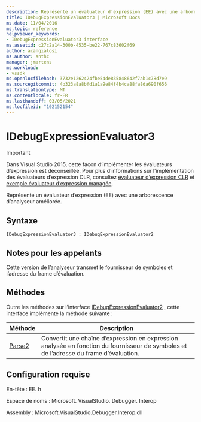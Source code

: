 ```yaml
---
description: Représente un évaluateur d’expression (EE) avec une arborescence d’analyseur améliorée.
title: IDebugExpressionEvaluator3 | Microsoft Docs
ms.date: 11/04/2016
ms.topic: reference
helpviewer_keywords:
- IDebugExpressionEvaluator3 interface
ms.assetid: c27c2a14-300b-4535-be22-767c83602f69
author: acangialosi
ms.author: anthc
manager: jmartens
ms.workload:
- vssdk
ms.openlocfilehash: 3732e1262424fbe54de835848642f7ab1c78d7e9
ms.sourcegitcommit: 4b323a8a8bfd1a1a9e84f4b4ca88fa8da690f656
ms.translationtype: MT
ms.contentlocale: fr-FR
ms.lasthandoff: 03/05/2021
ms.locfileid: "102152154"
---
```

# <a name="idebugexpressionevaluator3"></a>IDebugExpressionEvaluator3
> [!IMPORTANT]
> Dans Visual Studio 2015, cette façon d’implémenter les évaluateurs d’expression est déconseillée. Pour plus d’informations sur l’implémentation des évaluateurs d’expression CLR, consultez [évaluateur d’expression CLR](https://github.com/Microsoft/ConcordExtensibilitySamples/wiki/CLR-Expression-Evaluators) et [exemple évaluateur d’expression managée](https://github.com/Microsoft/ConcordExtensibilitySamples/wiki/Managed-Expression-Evaluator-Sample).

 Représente un évaluateur d’expression (EE) avec une arborescence d’analyseur améliorée.

## <a name="syntax"></a>Syntaxe

```
IDebugExpressionEvaluator3 : IDebugExpressionEvaluator2
```

## <a name="notes-for-callers"></a>Notes pour les appelants
 Cette version de l’analyseur transmet le fournisseur de symboles et l’adresse du frame d’évaluation.

## <a name="methods"></a>Méthodes
 Outre les méthodes sur l’interface [IDebugExpressionEvaluator2](../../../extensibility/debugger/reference/idebugexpressionevaluator2.md) , cette interface implémente la méthode suivante :

|Méthode|Description|
|------------|-----------------|
|[Parse2](../../../extensibility/debugger/reference/idebugexpressionevaluator3-parse2.md)|Convertit une chaîne d’expression en expression analysée en fonction du fournisseur de symboles et de l’adresse du frame d’évaluation.|

## <a name="requirements"></a>Configuration requise
 En-tête : EE. h

 Espace de noms : Microsoft. VisualStudio. Debugger. Interop

 Assembly : Microsoft.VisualStudio.Debugger.Interop.dll
